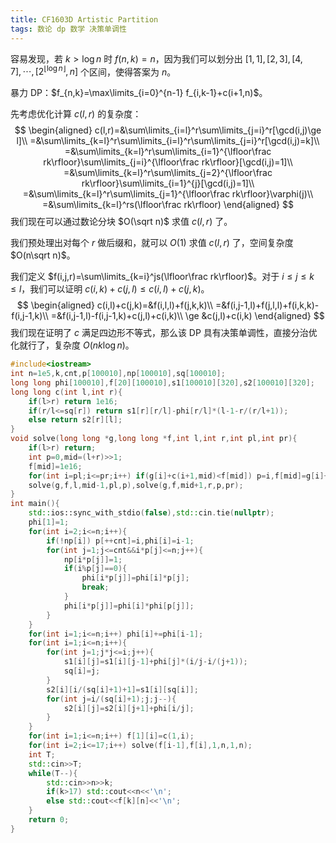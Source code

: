 ```yaml
---
title: CF1603D Artistic Partition
tags: 数论 dp 数学 决策单调性
---
```


容易发现，若 $k>\log n$ 时 $f(n,k)=n$，因为我们可以划分出 $[1,1],[2,3],[4,7],\cdots,[2^{\lfloor\log n\rfloor},n]$ 个区间，使得答案为 $n$。

暴力 DP：$f_{n,k}=\max\limits_{i=0}^{n-1} f_{i,k-1}+c(i+1,n)$。

先考虑优化计算 $c(l,r)$ 的复杂度：
$$
\begin{aligned}
c(l,r)=&\sum\limits_{i=l}^r\sum\limits_{j=i}^r[\gcd(i,j)\ge l]\\
=&\sum\limits_{k=l}^r\sum\limits_{i=l}^r\sum\limits_{j=i}^r[\gcd(i,j)=k]\\
=&\sum\limits_{k=l}^r\sum\limits_{i=1}^{\lfloor\frac rk\rfloor}\sum\limits_{j=i}^{\lfloor\frac rk\rfloor}[\gcd(i,j)=1]\\
=&\sum\limits_{k=l}^r\sum\limits_{j=2}^{\lfloor\frac rk\rfloor}\sum\limits_{i=1}^{j}[\gcd(i,j)=1]\\
=&\sum\limits_{k=l}^r\sum\limits_{j=1}^{\lfloor\frac rk\rfloor}\varphi(j)\\
=&\sum\limits_{k=l}^rs(\lfloor\frac rk\rfloor)
\end{aligned}
$$
我们现在可以通过数论分块 $O(\sqrt n)$ 求值 $c(l,r)$ 了。

我们预处理出对每个 $r$ 做后缀和，就可以 $O(1)$ 求值 $c(l,r)$ 了，空间复杂度 $O(n\sqrt n)$。

我们定义 $f(i,j,r)=\sum\limits_{k=i}^js(\lfloor\frac rk\rfloor)$。对于 $i\le j\le k\le l$，我们可以证明 $c(i,k)+c(j,l)\le c(i,l)+c(j,k)$。
$$
\begin{aligned}
c(i,l)+c(j,k)=&f(i,l,l)+f(j,k,k)\\
=&f(i,j-1,l)+f(j,l,l)+f(i,k,k)-f(i,j-1,k)\\
=&f(i,j-1,l)-f(i,j-1,k)+c(j,l)+c(i,k)\\
\ge &c(j,l)+c(i,k)
\end{aligned}
$$
我们现在证明了 $c$ 满足四边形不等式，那么该 DP 具有决策单调性，直接分治优化就行了，复杂度 $O(nk\log n)$。

```cpp
#include<iostream>
int n=1e5,k,cnt,p[100010],np[100010],sq[100010];
long long phi[100010],f[20][100010],s1[100010][320],s2[100010][320];
long long c(int l,int r){
	if(l>r) return 1e16;
	if(r/l<=sq[r]) return s1[r][r/l]-phi[r/l]*(l-1-r/(r/l+1));
	else return s2[r][l];
}
void solve(long long *g,long long *f,int l,int r,int pl,int pr){
	if(l>r) return;
	int p=0,mid=(l+r)>>1;
	f[mid]=1e16;
	for(int i=pl;i<=pr;i++) if(g[i]+c(i+1,mid)<f[mid]) p=i,f[mid]=g[i]+c(i+1,mid);
	solve(g,f,l,mid-1,pl,p),solve(g,f,mid+1,r,p,pr);
}
int main(){
	std::ios::sync_with_stdio(false),std::cin.tie(nullptr);
	phi[1]=1;
	for(int i=2;i<=n;i++){
		if(!np[i]) p[++cnt]=i,phi[i]=i-1;
		for(int j=1;j<=cnt&&i*p[j]<=n;j++){
			np[i*p[j]]=1;
			if(i%p[j]==0){
				phi[i*p[j]]=phi[i]*p[j];
				break;
			}
			phi[i*p[j]]=phi[i]*phi[p[j]];
		}
	}
	for(int i=1;i<=n;i++) phi[i]+=phi[i-1];
	for(int i=1;i<=n;i++){
		for(int j=1;j*j<=i;j++){
			s1[i][j]=s1[i][j-1]+phi[j]*(i/j-i/(j+1));
			sq[i]=j;
		}
		s2[i][i/(sq[i]+1)+1]=s1[i][sq[i]];
		for(int j=i/(sq[i]+1);j;j--){
			s2[i][j]=s2[i][j+1]+phi[i/j];
		}
	}
	for(int i=1;i<=n;i++) f[1][i]=c(1,i);
	for(int i=2;i<=17;i++) solve(f[i-1],f[i],1,n,1,n);
	int T;
	std::cin>>T;
	while(T--){
		std::cin>>n>>k;
		if(k>17) std::cout<<n<<'\n';
		else std::cout<<f[k][n]<<'\n';
	}
	return 0;	
}
```

